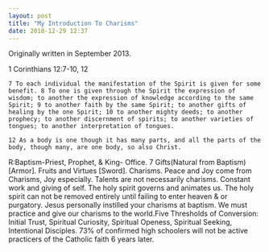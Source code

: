 ```yaml
---
layout: post
title: "My Introduction To Charisms"
date: 2018-12-29 12:37
---
```

Originally written in September 2013.

1 Corinthians 12:7-10, 12

	7 To each individual the manifestation of the Spirit is given for some benefit. 8 To one is given through the Spirit the expression of wisdom; to another the expression of knowledge according to the same Spirit; 9 to another faith by the same Spirit; to another gifts of healing by the one Spirit; 10 to another mighty deeds; to another prophecy; to another discernment of spirits; to another varieties of tongues; to another interpretation of tongues.

	12 As a body is one though it has many parts, and all the parts of the body, though many, are one body, so also Christ.
	
R:Baptism-Priest, Prophet, & King- Office. 7 Gifts(Natural from Baptism)[Armor]. Fruits and Virtues [Sword]. Charisms. Peace and Joy come from Charisms, Joy especially. Talents are not necessarily charisms. Constant work and giving of self. The holy spirit governs and animates us. The holy spirit can not be removed entirely until failing to enter heaven & or purgatory. Jesus personally instilled your charisms at baptism. We must practice and give our charisms to the world.Five Thresholds of Conversion: Initial Trust, Spiritual Curiosity, Spiritual Openess, Spiritual Seeking, Intentional Disciples. 73% of confirmed high schoolers will not be active practicers of the Catholic faith 6 years later.
